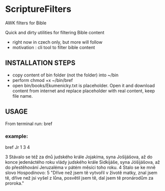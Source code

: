 # ScriptureFilters
AWK filters for Bible

Quick and dirty utilities for filtering Bible content
- right now in czech only, but more will follow
- motivation : cli tool to filter bible content

## INSTALLATION STEPS
- copy content of bin folder (not the folder) into ~/bin
- perform chmod +x ~/bin/bref
- open bin/books/Ekumenicky.txt is placeholder. Open it and download content from internet and replace placeholder with real content, keep file name.

## USAGE

From terminal run: bref <BOOK> <CHAPTER> <FROM> <TO>

### example:

   bref Jr 1 3 4
   
3 Stávalo se též za dnů judského krále Jojakíma, syna Jošijášova, až do konce jedenáctého roku vlády
judského krále Sidkijáše, syna Jóšijášova, až do přestěhování Jeruzaléma v pátém měsíci toho roku.
4 Stalo se ke mně slovo Hospodinovo:
5 "Dříve než jsem tě vytvořil v životě matky, znal jsem tě, dříve než jsi vyšel z lůna, posvětil jsem tě,
dal jsem tě pronárodům za proroka."

